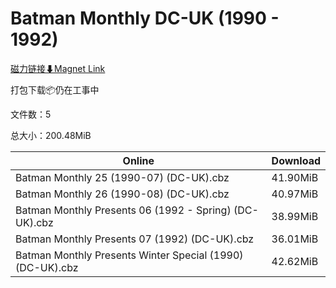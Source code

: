 # Batman Monthly DC-UK (1990 - 1992)

[磁力链接⬇Magnet Link](magnet:?xt=urn:btih:b37861d8c80d939a52c996a61e7deb1cad4a570a&dn=Batman%20Monthly%20DC-UK%20%281990%20-%201992%29)

打包下载📦仍在工事中

文件数：5

总大小：200.48MiB

Online | Download
--- | ---
Batman Monthly 25 (1990-07) (DC-UK).cbz | 41.90MiB
Batman Monthly 26 (1990-08) (DC-UK).cbz | 40.97MiB
Batman Monthly Presents 06 (1992 - Spring) (DC-UK).cbz | 38.99MiB
Batman Monthly Presents 07 (1992) (DC-UK).cbz | 36.01MiB
Batman Monthly Presents Winter Special (1990) (DC-UK).cbz | 42.62MiB